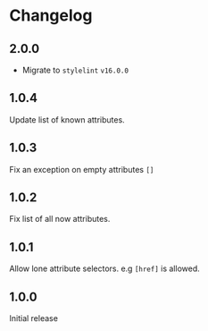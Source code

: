 # Changelog

## 2.0.0

 - Migrate to `stylelint` `v16.0.0`

## 1.0.4

Update list of known attributes.

## 1.0.3

Fix an exception on empty attributes `[]`

## 1.0.2

Fix list of all now attributes.

## 1.0.1

Allow lone attribute selectors. e.g `[href]` is allowed.

## 1.0.0

Initial release
